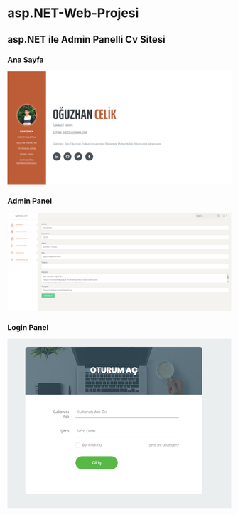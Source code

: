 # asp.NET-Web-Projesi
## asp.NET ile Admin Panelli Cv Sitesi 

### Ana Sayfa 
![Login Resmi](https://github.com/oguzhanceliko/asp.NET-Web-Projesi/blob/master/AspBlog/images/default.png)
### Admin Panel
![Login Resmi](https://github.com/oguzhanceliko/asp.NET-Web-Projesi/blob/master/AspBlog/images/Admin%20panel.png)
### Login Panel
![Login Resmi](https://github.com/oguzhanceliko/asp.NET-Web-Projesi/blob/master/AspBlog/images/login.png)
